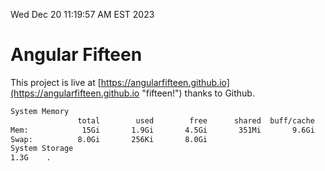 Wed Dec 20 11:19:57 AM EST 2023

# Angular Fifteen


This project is live at [https://angularfifteen.github.io](https://angularfifteen.github.io "fifteen!") thanks to Github.

```bash
System Memory
               total        used        free      shared  buff/cache   available
Mem:            15Gi       1.9Gi       4.5Gi       351Mi       9.6Gi        13Gi
Swap:          8.0Gi       256Ki       8.0Gi
System Storage
1.3G	.
```
```bash
